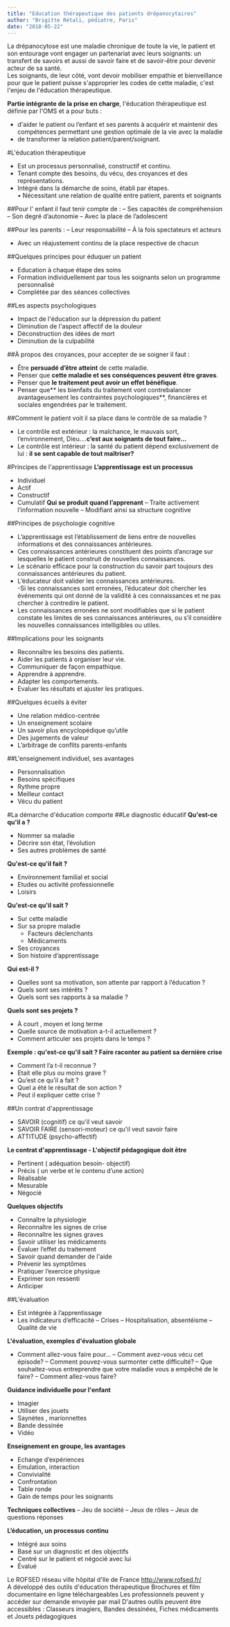 ```yaml
---
title: "Education thérapeutique des patients drépanocytaires"
author: "Brigitte Rétali, pédiatre, Paris"
date: "2018-05-22"
---
```


<div class="teaser"><p>La drépanocytose est une maladie chronique de toute la vie, le patient et son entourage  vont engager un partenariat avec leurs soignants: un transfert de savoirs et aussi de savoir faire et de savoir-être pour devenir acteur de sa santé.<br />
Les soignants, de leur côté, vont devoir mobiliser empathie et bienveillance pour que le patient puisse s'approprier les codes de cette maladie, c'est l'enjeu de l'éducation thérapeutique.</p></div>

**Partie intégrante de la prise en charge**, l'éducation thérapeutique est définie par l'OMS et a 
pour buts :
- d'aider le patient ou l’enfant et ses parents à acquérir et maintenir des compétences permettant une gestion optimale de la vie  avec la maladie 
- de transformer la relation patient/parent/soignant.

#L'éducation thérapeutique	
- Est un processus personnalisé, constructif et continu.  
- Tenant compte des besoins, du vécu, des croyances et des représentations.  
- Intégré dans la démarche de soins, établi par étapes.  
• Nécessitant une relation de qualité entre patient, parents et soignants

##Pour l' enfant il faut tenir compte de :
– Ses capacités de compréhension
– Son degré d’autonomie
– Avec la place de l’adolescent

##Pour les parents :
– Leur responsabilité
– À la fois spectateurs et acteurs
- Avec un réajustement continu de la place respective de chacun

##Quelques principes  pour éduquer un patient
- Education  à chaque étape des soins
- Formation individuellement par tous les soignants selon un programme personnalisé
- Complétée par des séances collectives

##Les aspects psychologiques
- Impact de l'éducation sur la dépression du patient
- Diminution de l'aspect affectif de la douleur
-  Déconstruction des idées de mort
- Diminution de la culpabilité

##À propos des croyances, pour accepter de se soigner il faut :
- Être **persuadé d’être atteint** de cette maladie.  
- Penser que **cette maladie et ses conséquences peuvent être graves**.  
- Penser que **le traitement peut avoir un effet bénéfique**.  
- Penser que** les bienfaits du traitement vont contrebalancer avantageusement les contraintes psychologiques**, financières et sociales engendrées par le traitement.

##Comment le patient voit il sa place dans le contrôle de sa maladie ?
- Le contrôle est extérieur : la malchance, le mauvais sort, l’environnement, Dieu….**c’est aux soignants de tout faire...**
- Le contrôle est intérieur : la santé du patient dépend exclusivement de lui : **il se sent capable de tout maîtriser?**

#Principes de l'apprentissage
**L’apprentissage est un processus**
- Individuel
- Actif
- Constructif
- Cumulatif
**Qui se produit quand l’apprenant**
– Traite activement l’information nouvelle
– Modifiant ainsi sa structure cognitive

##Principes de psychologie cognitive
- L’apprentissage est l’établissement de liens entre de nouvelles informations et des connaissances antérieures.  
- Ces connaissances antérieures constituent des points d’ancrage sur lesquelles le patient construit de nouvelles connaissances.  
- Le scénario efficace pour la construction du savoir part toujours des connaissances antérieures du patient.  
- L’éducateur doit valider les connaissances antérieures.  
 -Si les connaissances sont erronées, l’éducateur doit chercher les événements qui ont donné de la validité à ces connaissances et ne pas chercher à contredire le patient.  
- Les connaissances erronées ne sont modifiables que si le patient constate les limites de ses connaissances antérieures, ou s’il considère les nouvelles connaissances intelligibles ou utiles.

##Implications pour les soignants
- Reconnaître les besoins des patients.  
- Aider les patients à organiser leur vie.  
- Communiquer de façon empathique.  
- Apprendre à apprendre.  
- Adapter les comportements.  
- Evaluer les résultats et ajuster les pratiques.

##Quelques écueils à éviter
- Une relation médico-centrée
- Un enseignement scolaire
- Un savoir plus encyclopédique qu’utile
- Des jugements de valeur
- L’arbitrage de conflits parents-enfants

##L'enseignement individuel, ses avantages
- Personnalisation
- Besoins spécifiques
- Rythme propre
- Meilleur contact
- Vécu du patient

#La démarche d'éducation comporte 
##Le diagnostic éducatif
**Qu'est-ce qu'il a ?**
- Nommer sa maladie
- Décrire son état, l’évolution
- Ses autres problèmes de santé

**Qu'est-ce qu'il fait ?**
- Environnement familial et social 
- Etudes ou activité professionnelle
- Loisirs

**Qu'est-ce qu'il sait ?**
- Sur cette maladie
- Sur sa propre maladie
   - Facteurs déclenchants 
   - Médicaments 
- Ses croyances  
- Son histoire d’apprentissage

**Qui est-il ?**
- Quelles sont sa motivation, son attente par rapport à l’éducation ?
- Quels sont ses intérêts ?
- Quels sont ses rapports à sa maladie ?

**Quels sont ses projets ?**
- À court , moyen et long terme
- Quelle source de motivation a-t-il actuellement ?
- Comment articuler ses projets dans le temps ?

**Exemple : qu'est-ce qu'il sait ? Faire raconter au patient sa dernière crise**
- Comment l’a t-il reconnue ?
- Etait elle plus ou moins grave ?
- Qu’est ce qu’il a fait ?
- Quel a été le résultat de son action ?
- Peut il expliquer cette crise ?

##Un contrat d'apprentissage
- SAVOIR  (cognitif) ce qu'il veut savoir
- SAVOIR FAIRE (sensori-moteur) ce qu'il veut savoir faire
- ATTITUDE (psycho-affectif) 

**Le contrat d'apprentissage - L'objectif pédagogique doit être**
- Pertinent ( adéquation besoin- objectif)
- Précis ( un verbe et le contenu d’une action)
- Réalisable
- Mesurable 
- Négocié 

**Quelques objectifs**
- Connaître la physiologie
- Reconnaître les signes de crise
- Reconnaître les signes graves
- Savoir utiliser les médicaments
- Évaluer l’effet du traitement
- Savoir quand demander de l'aide
- Prévenir les symptômes
- Pratiquer l’exercice physique
- Exprimer son ressenti
- Anticiper

##L'évaluation
- Est intégrée à l’apprentissage
- Les indicateurs d’efficacité
    –	Crises
    –	Hospitalisation, absentéisme
    –	Qualité de vie

**L'évaluation, exemples d'évaluation globale**
- Comment allez-vous faire pour…
– Comment avez-vous vécu cet épisode?
– Comment pouvez-vous surmonter cette difficulté?
– Que souhaitez-vous entreprendre que votre maladie vous a empêché de le faire? 
– Comment allez-vous faire?

**Guidance individuelle pour l'enfant**
- Imagier
- Utiliser des jouets
- Saynètes , marionnettes
- Bande dessinée
- Vidéo 

**Enseignement en groupe, les avantages**
- Echange d’expériences
- Emulation, interaction
- Convivialité
- Confrontation
- Table ronde
- Gain de temps pour les soignants

**Techniques collectives**
– Jeu de société
– Jeux de rôles
– Jeux de questions réponses 

**L’éducation, un processus continu**
- Intégré aux soins
- Basé sur un diagnostic et des objectifs
- Centré sur le patient et négocié avec lui
- Évalué 

Le ROFSED  réseau ville hôpital d'Ile de France http://www.rofsed.fr/ 	
A développé des outils d'éducation thérapeutique
Brochures et film documentaire en ligne téléchargeables
Les professionnels peuvent y accéder sur demande envoyée par mail
D'autres outils peuvent être accessibles : Classeurs imagiers, Bandes dessinées, Fiches médicaments et Jouets pédagogiques